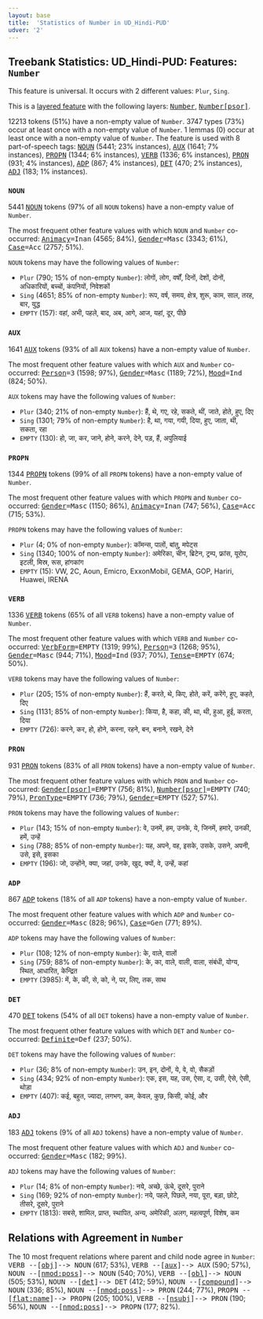 ```yaml
---
layout: base
title:  'Statistics of Number in UD_Hindi-PUD'
udver: '2'
---
```


## Treebank Statistics: UD_Hindi-PUD: Features: `Number`

This feature is universal.
It occurs with 2 different values: `Plur`, `Sing`.

This is a <a href="../../u/overview/feat-layers.html">layered feature</a> with the following layers: <tt><a href="hi_pud-feat-Number.html">Number</a></tt>, <tt><a href="hi_pud-feat-Number-psor.html">Number[psor]</a></tt>.

12213 tokens (51%) have a non-empty value of `Number`.
3747 types (73%) occur at least once with a non-empty value of `Number`.
1 lemmas (0) occur at least once with a non-empty value of `Number`.
The feature is used with 8 part-of-speech tags: <tt><a href="hi_pud-pos-NOUN.html">NOUN</a></tt> (5441; 23% instances), <tt><a href="hi_pud-pos-AUX.html">AUX</a></tt> (1641; 7% instances), <tt><a href="hi_pud-pos-PROPN.html">PROPN</a></tt> (1344; 6% instances), <tt><a href="hi_pud-pos-VERB.html">VERB</a></tt> (1336; 6% instances), <tt><a href="hi_pud-pos-PRON.html">PRON</a></tt> (931; 4% instances), <tt><a href="hi_pud-pos-ADP.html">ADP</a></tt> (867; 4% instances), <tt><a href="hi_pud-pos-DET.html">DET</a></tt> (470; 2% instances), <tt><a href="hi_pud-pos-ADJ.html">ADJ</a></tt> (183; 1% instances).

### `NOUN`

5441 <tt><a href="hi_pud-pos-NOUN.html">NOUN</a></tt> tokens (97% of all `NOUN` tokens) have a non-empty value of `Number`.

The most frequent other feature values with which `NOUN` and `Number` co-occurred: <tt><a href="hi_pud-feat-Animacy.html">Animacy</a></tt><tt>=Inan</tt> (4565; 84%), <tt><a href="hi_pud-feat-Gender.html">Gender</a></tt><tt>=Masc</tt> (3343; 61%), <tt><a href="hi_pud-feat-Case.html">Case</a></tt><tt>=Acc</tt> (2757; 51%).

`NOUN` tokens may have the following values of `Number`:

* `Plur` (790; 15% of non-empty `Number`): लोगों, लोग, वर्षों, दिनों, देशों, दोनों, अधिकारियों, बच्चों, कंपनियों, निवेशकों
* `Sing` (4651; 85% of non-empty `Number`): रूप, वर्ष, समय, क्षेत्र, शुरू, काम, साल, तरह, बार, युद्ध
* `EMPTY` (157): वहां, अभी, पहले, बाद, अब, आगे, आज, यहां, दूर, पीछे

### `AUX`

1641 <tt><a href="hi_pud-pos-AUX.html">AUX</a></tt> tokens (93% of all `AUX` tokens) have a non-empty value of `Number`.

The most frequent other feature values with which `AUX` and `Number` co-occurred: <tt><a href="hi_pud-feat-Person.html">Person</a></tt><tt>=3</tt> (1598; 97%), <tt><a href="hi_pud-feat-Gender.html">Gender</a></tt><tt>=Masc</tt> (1189; 72%), <tt><a href="hi_pud-feat-Mood.html">Mood</a></tt><tt>=Ind</tt> (824; 50%).

`AUX` tokens may have the following values of `Number`:

* `Plur` (340; 21% of non-empty `Number`): हैं, थे, गए, रहे, सकते, थीं, जाते, होते, हुए, दिए
* `Sing` (1301; 79% of non-empty `Number`): है, था, गया, गयी, दिया, हुए, जाता, थी, सकता, रहा
* `EMPTY` (130): हो, जा, कर, जाने, होने, करने, देने, पड़, हैं, अपुलियाई

### `PROPN`

1344 <tt><a href="hi_pud-pos-PROPN.html">PROPN</a></tt> tokens (99% of all `PROPN` tokens) have a non-empty value of `Number`.

The most frequent other feature values with which `PROPN` and `Number` co-occurred: <tt><a href="hi_pud-feat-Gender.html">Gender</a></tt><tt>=Masc</tt> (1150; 86%), <tt><a href="hi_pud-feat-Animacy.html">Animacy</a></tt><tt>=Inan</tt> (747; 56%), <tt><a href="hi_pud-feat-Case.html">Case</a></tt><tt>=Acc</tt> (715; 53%).

`PROPN` tokens may have the following values of `Number`:

* `Plur` (4; 0% of non-empty `Number`): कॉमन्स, पालों, बांतु, मपेट्स
* `Sing` (1340; 100% of non-empty `Number`): अमेरिका, चीन, ब्रिटेन, ट्रम्प, फ्रांस, यूरोप, इटली, मिस्र, रूस, हांगकांग
* `EMPTY` (15): VW, 2C, Aoun, Emicro, ExxonMobil, GEMA, GOP, Hariri, Huawei, IRENA

### `VERB`

1336 <tt><a href="hi_pud-pos-VERB.html">VERB</a></tt> tokens (65% of all `VERB` tokens) have a non-empty value of `Number`.

The most frequent other feature values with which `VERB` and `Number` co-occurred: <tt><a href="hi_pud-feat-VerbForm.html">VerbForm</a></tt><tt>=EMPTY</tt> (1319; 99%), <tt><a href="hi_pud-feat-Person.html">Person</a></tt><tt>=3</tt> (1268; 95%), <tt><a href="hi_pud-feat-Gender.html">Gender</a></tt><tt>=Masc</tt> (944; 71%), <tt><a href="hi_pud-feat-Mood.html">Mood</a></tt><tt>=Ind</tt> (937; 70%), <tt><a href="hi_pud-feat-Tense.html">Tense</a></tt><tt>=EMPTY</tt> (674; 50%).

`VERB` tokens may have the following values of `Number`:

* `Plur` (205; 15% of non-empty `Number`): हैं, करते, थे, किए, होते, करें, करेंगे, हुए, कहते, दिए
* `Sing` (1131; 85% of non-empty `Number`): किया, है, कहा, की, था, थी, हुआ, हुई, करता, दिया
* `EMPTY` (726): करने, कर, हो, होने, करना, रहने, बन, बनाने, रखने, देने

### `PRON`

931 <tt><a href="hi_pud-pos-PRON.html">PRON</a></tt> tokens (83% of all `PRON` tokens) have a non-empty value of `Number`.

The most frequent other feature values with which `PRON` and `Number` co-occurred: <tt><a href="hi_pud-feat-Gender-psor.html">Gender[psor]</a></tt><tt>=EMPTY</tt> (756; 81%), <tt><a href="hi_pud-feat-Number-psor.html">Number[psor]</a></tt><tt>=EMPTY</tt> (740; 79%), <tt><a href="hi_pud-feat-PronType.html">PronType</a></tt><tt>=EMPTY</tt> (736; 79%), <tt><a href="hi_pud-feat-Gender.html">Gender</a></tt><tt>=EMPTY</tt> (527; 57%).

`PRON` tokens may have the following values of `Number`:

* `Plur` (143; 15% of non-empty `Number`): वे, उनमें, हम, उनके, ये, जिनमें, हमारे, उनकी, हमें, उन्हें
* `Sing` (788; 85% of non-empty `Number`): यह, अपने, वह, इसके, उसके, उसने, अपनी, उसे, इसे, इसका
* `EMPTY` (196): जो, उन्होंने, क्या, जहां, उनके, खुद, क्यों, वे, उन्हें, कहां

### `ADP`

867 <tt><a href="hi_pud-pos-ADP.html">ADP</a></tt> tokens (18% of all `ADP` tokens) have a non-empty value of `Number`.

The most frequent other feature values with which `ADP` and `Number` co-occurred: <tt><a href="hi_pud-feat-Gender.html">Gender</a></tt><tt>=Masc</tt> (828; 96%), <tt><a href="hi_pud-feat-Case.html">Case</a></tt><tt>=Gen</tt> (771; 89%).

`ADP` tokens may have the following values of `Number`:

* `Plur` (108; 12% of non-empty `Number`): के, वाले, वालों
* `Sing` (759; 88% of non-empty `Number`): के, का, वाले, वाली, वाला, संबंधी, योग्य, स्थित, आधारित, केन्द्रित
* `EMPTY` (3985): में, के, की, से, को, ने, पर, लिए, तक, साथ

### `DET`

470 <tt><a href="hi_pud-pos-DET.html">DET</a></tt> tokens (54% of all `DET` tokens) have a non-empty value of `Number`.

The most frequent other feature values with which `DET` and `Number` co-occurred: <tt><a href="hi_pud-feat-Definite.html">Definite</a></tt><tt>=Def</tt> (237; 50%).

`DET` tokens may have the following values of `Number`:

* `Plur` (36; 8% of non-empty `Number`): उन, इन, दोनों, ये, वे, वो, सैकड़ों
* `Sing` (434; 92% of non-empty `Number`): एक, इस, यह, उस, ऐसा, द, उसी, ऐसे, ऐसी, थोड़ा
* `EMPTY` (407): कई, बहुत, ज्यादा, लगभग, कम, केवल, कुछ, किसी, कोई, और

### `ADJ`

183 <tt><a href="hi_pud-pos-ADJ.html">ADJ</a></tt> tokens (9% of all `ADJ` tokens) have a non-empty value of `Number`.

The most frequent other feature values with which `ADJ` and `Number` co-occurred: <tt><a href="hi_pud-feat-Gender.html">Gender</a></tt><tt>=Masc</tt> (182; 99%).

`ADJ` tokens may have the following values of `Number`:

* `Plur` (14; 8% of non-empty `Number`): नये, अच्छे, ऊंचे, दूसरे, पुराने
* `Sing` (169; 92% of non-empty `Number`): नये, पहले, पिछले, नया, पूरा, बड़ा, छोटे, तीसरे, दूसरे, पुराने
* `EMPTY` (1813): सबसे, शामिल, प्राप्त, स्थापित, अन्य, अमेरिकी, अलग, महत्वपूर्ण, विशेष, कम

## Relations with Agreement in `Number`

The 10 most frequent relations where parent and child node agree in `Number`:
<tt>VERB --[<tt><a href="hi_pud-dep-obj.html">obj</a></tt>]--> NOUN</tt> (617; 53%),
<tt>VERB --[<tt><a href="hi_pud-dep-aux.html">aux</a></tt>]--> AUX</tt> (590; 57%),
<tt>NOUN --[<tt><a href="hi_pud-dep-nmod-poss.html">nmod:poss</a></tt>]--> NOUN</tt> (540; 70%),
<tt>VERB --[<tt><a href="hi_pud-dep-obl.html">obl</a></tt>]--> NOUN</tt> (505; 53%),
<tt>NOUN --[<tt><a href="hi_pud-dep-det.html">det</a></tt>]--> DET</tt> (412; 59%),
<tt>NOUN --[<tt><a href="hi_pud-dep-compound.html">compound</a></tt>]--> NOUN</tt> (336; 85%),
<tt>NOUN --[<tt><a href="hi_pud-dep-nmod-poss.html">nmod:poss</a></tt>]--> PRON</tt> (244; 77%),
<tt>PROPN --[<tt><a href="hi_pud-dep-flat-name.html">flat:name</a></tt>]--> PROPN</tt> (205; 100%),
<tt>VERB --[<tt><a href="hi_pud-dep-nsubj.html">nsubj</a></tt>]--> PRON</tt> (190; 56%),
<tt>NOUN --[<tt><a href="hi_pud-dep-nmod-poss.html">nmod:poss</a></tt>]--> PROPN</tt> (177; 82%).

